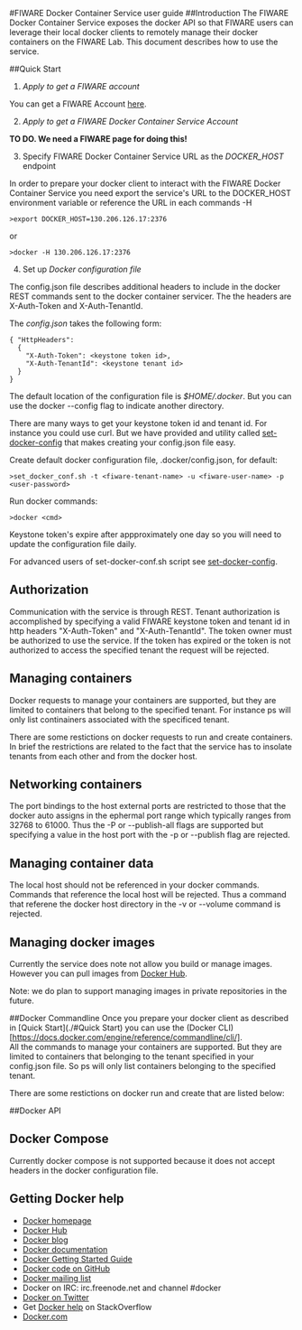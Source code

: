 <!--[metadata]>
+++
title = "FIWARE Docker Container Service user guide"
description = "FIWARE Docker Container Service programmer and user guide user guide home page"
keywords = ["docker, introduction, documentation, about, technology, docker.io, user, guide, user's, manual, platform, framework, virtualization, home,  intro"]
[menu.main]
parent = "mn_fun_docker"
+++
<![end-metadata]-->

#FIWARE Docker Container Service user guide
##Introduction
The FIWARE Docker Container Service exposes the docker API so that FIWARE users can leverage their local docker clients to remotely manage their docker containers on the FIWARE Lab. This document describes how to use the service.

##Quick Start
1) *Apply to get a FIWARE account*

You can get a FIWARE Account [here](https://account.lab.fiware.org/).

2) *Apply to get a FIWARE Docker Container Service Account*

**TO DO.  We need a FIWARE page for doing this!** 


3) Specify FIWARE Docker Container Service URL as the *DOCKER_HOST* endpoint

In order to prepare your docker client to interact with the FIWARE Docker Container Service you need export the service's URL to the DOCKER_HOST environment variable or reference the URL in each commands -H <services URL>

    >export DOCKER_HOST=130.206.126.17:2376

or

    >docker -H 130.206.126.17:2376

4) Set up *Docker configuration file*

The config.json file describes additional headers to include in the docker REST commands sent to the docker container servicer.  The the headers are X-Auth-Token and X-Auth-TenantId. 

The *config.json* takes the following form:

    { "HttpHeaders":
      {
        "X-Auth-Token": <keystone token id>,      
        "X-Auth-TenantId": <keystone tenant id>    
      }
    }


The default location of the configuration file is *$HOME/.docker*.  But you can use the docker --config flag to indicate another directory. 

There are many ways to get your keystone token id and tenant id.  For instance you could use curl.  But we have provided and utility called [set-docker-config](./set-docker-config.md) that makes creating your config.json file easy.
  
Create default docker configuration file, .docker/config.json, for default:

    >set_docker_conf.sh -t <fiware-tenant-name> -u <fiware-user-name> -p <user-password>
Run docker commands:

    >docker <cmd> 

Keystone token's expire after appproximately one day so you will need to update the configuration file daily.

For advanced users of set-docker-conf.sh script see [set-docker-config](./set-docker-config.md).

## Authorization

Communication with the service is through REST.  Tenant authorization is accomplished by specifying a valid FIWARE keystone token and tenant id in http  headers "X-Auth-Token" and "X-Auth-TenantId".  The token owner must be authorized to use the service.  If the token has expired or the token is not authorized to access the specified tenant the request will be rejected.

## Managing containers

Docker requests to manage your containers are supported, but they are limited to containers that belong to the specified tenant. For instance ps will only list continainers associated with the specificed tenant.

There are some restictions on docker requests to run and create containers.  
In brief the restrictions are related to the fact that the service has to insolate tenants from each other and from the docker host. 

## Networking containers

The port bindings to the host external ports are restricted to those that the docker auto assigns in the ephermal port range which typically ranges from 32768 to 61000.  Thus the -P or --publish-all flags are supported but specifying a value in the host port with the -p or --publish flag are rejected.

## Managing container data

The local host should not be referenced in your docker commands.  Commands that reference the local host will be rejected.  Thus a command that referene the docker host directory in the -v or --volume command is rejected.

## Managing docker images
Currently the service does note not allow you build or manage images.  However you can pull images from [Docker Hub](https://docs.docker.com/docker-hub).

Note: we do plan to support managing images in private repositories in the future.


##Docker Commandline
Once you prepare your docker client as described in [Quick Start](./#Quick Start) you can use
the (Docker CLI)[https://docs.docker.com/engine/reference/commandline/cli/].  
All the commands to manage your containers are supported.
But they are limited to containers that belonging to the tenant specified in your config.json file.  So ps will only list containers belonging to the specified tenant.

There are some restictions on docker run and create that are listed below:  

##Docker API
## Docker Compose
Currently docker compose is not supported because it does not accept headers in the docker configuration file.

## Getting Docker help

* [Docker homepage](https://www.docker.com/)
* [Docker Hub](https://hub.docker.com)
* [Docker blog](https://blog.docker.com/)
* [Docker documentation](https://docs.docker.com/)
* [Docker Getting Started Guide](https://docs.docker.com/mac/started/)
* [Docker code on GitHub](https://github.com/docker/docker)
* [Docker mailing
  list](https://groups.google.com/forum/#!forum/docker-user)
* Docker on IRC: irc.freenode.net and channel #docker
* [Docker on Twitter](https://twitter.com/docker)
* Get [Docker help](https://stackoverflow.com/search?q=docker) on
  StackOverflow
* [Docker.com](https://www.docker.com/)
